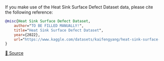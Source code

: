 If you make use of the Heat Sink Surface Defect Dataset data, please cite the following reference:

``` bibtex 
@misc{Heat Sink Surface Defect Dataset,
	author="TO BE FILLED MANUALLY!",
	title="Heat Sink Surface Defect Dataset",
	year={2022},
	url="https://www.kaggle.com/datasets/kaifengyang/heat-sink-surface-defect-dataset"
}
```

[🔗 Source](https://www.kaggle.com/datasets/kaifengyang/heat-sink-surface-defect-dataset)